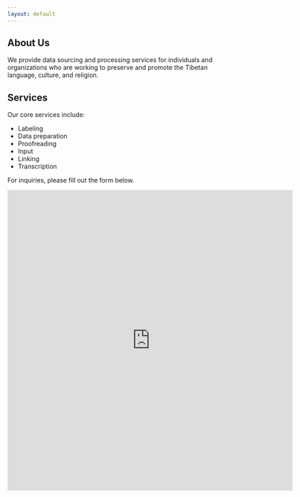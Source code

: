 ```yaml
---
layout: default
---
```

## About Us

We provide data sourcing and processing services for individuals and organizations who are working to preserve and promote the Tibetan language, culture, and religion.

## Services

Our core services include:
- Labeling
- Data preparation
- Proofreading
- Input
- Linking
- Transcription

For inquiries, please fill out the form below.

 <iframe src="https://docs.google.com/forms/d/e/1FAIpQLSc8AXo4BaCCzuBj2Jg2GPnvlvM0MfiDLFqdIEId2LBLOo2Q5Q/viewform?embedded=true" width="640" height="674" frameborder="0" marginheight="0" marginwidth="0">Loading…</iframe>
